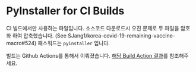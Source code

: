 PyInstaller for CI Builds
=========================

CI 빌드에서만 사용하는 파일입니다.
소스코드 다운로드시 오진 문제로 두 파일을 암호화 하여 압축했습니다. (See SJang1/korea-covid-19-remaining-vaccine-macro#524)
패스워드는 `pyinstaller` 입니다.

빌드는 Github Actions를 통해서 이뤄졌습니다.
[해당 Build Action 결과](https://github.com/MPThLee/korea-covid-19-remaining-vaccine-macro/runs/3178323452?check_suite_focus=true)를 참조해주세요.

